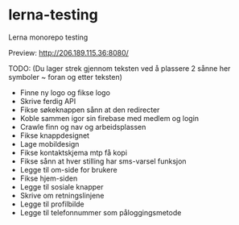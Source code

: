 # lerna-testing
Lerna monorepo testing

Preview:
http://206.189.115.36:8080/


TODO:
(Du lager strek gjennom teksten ved å plassere 2 sånne her symboler ~ foran og etter teksten)
- Finne ny logo og fikse logo
- Skrive ferdig API
- Fikse søkeknappen sånn at den redirecter
- Koble sammen igor sin firebase med medlem og login
- Crawle finn og nav og arbeidsplassen
- Fikse knappdesignet
- Lage mobildesign
- Fikse kontaktskjema mtp få kopi
- Fikse sånn at hver stilling har sms-varsel funksjon
- Legge til om-side for brukere
- Fikse hjem-siden
- Legge til sosiale knapper
- Skrive om retningslinjene
- Legge til profilbilde
- Legge til telefonnummer som påloggingsmetode
